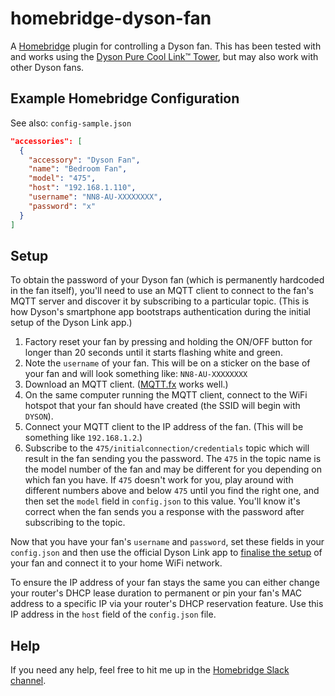 # homebridge-dyson-fan

A [Homebridge](https://github.com/nfarina/homebridge) plugin for controlling a Dyson fan.
This has been tested with and works using the [Dyson Pure Cool Link™ Tower](http://www.dyson.com.au/fans-and-heaters/purifiers/dyson-pure-cool-link.aspx), but may also work with other Dyson fans.

## Example Homebridge Configuration
See also: `config-sample.json`

```json
"accessories": [
  {
    "accessory": "Dyson Fan",
    "name": "Bedroom Fan",
    "model": "475",
    "host": "192.168.1.110",
    "username": "NN8-AU-XXXXXXXX",
    "password": "x"
  }
]
```

## Setup

To obtain the password of your Dyson fan (which is permanently hardcoded in the fan itself), you'll need to use an MQTT client to connect to the fan's MQTT server and discover it by subscribing to a particular topic. (This is how Dyson's smartphone app bootstraps authentication during the initial setup of the Dyson Link app.)

1. Factory reset your fan by pressing and holding the ON/OFF button for longer than 20 seconds until it starts flashing white and green.
2. Note the `username` of your fan. This will be on a sticker on the base of your fan and will look something like: `NN8-AU-XXXXXXXX`
3. Download an MQTT client. ([MQTT.fx](http://www.jensd.de/apps/mqttfx/) works well.)
4. On the same computer running the MQTT client, connect to the WiFi hotspot that your fan should have created (the SSID will begin with `DYSON`).
5. Connect your MQTT client to the IP address of the fan. (This will be something like `192.168.1.2`.)
6. Subscribe to the `475/initialconnection/credentials` topic which will result in the fan sending you the password. The `475` in the topic name is the model number of the fan and may be different for you depending on which fan you have. If `475` doesn't work for you, play around with different numbers above and below `475` until you find the right one, and then set the `model` field in `config.json` to this value. You'll know it's correct when the fan sends you a response with the password after subscribing to the topic.

Now that you have your fan's `username` and `password`, set these fields in your `config.json` and then use the official Dyson Link app to [finalise the setup](https://www.dyson.com.au/support/dp01/dyson-purecool-link-white-silver/the-dyson-link-app/setting-up-the-dyson-link-app-getting-connected-part-1) of your fan and connect it to your home WiFi network.

To ensure the IP address of your fan stays the same you can either change your router's DHCP lease duration to permanent or pin your fan's MAC address to a specific IP via your router's DHCP reservation feature. Use this IP address in the `host` field of the `config.json` file.

## Help

If you need any help, feel free to hit me up in the [Homebridge Slack channel](https://homebridge-slackin.herokuapp.com/).
